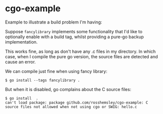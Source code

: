 # cgo-example

Example to illustrate a build problem I'm having:

Suppose `fancylibrary` implements some functionality that I'd like to optionally enable with a build tag, whilst providing a pure-go backup implementation.

This works fine, as long as don't have any .c files in my directory. In which case, when I compile the pure go version, the source files are detected and cause an error.

We can compile just fine when using fancy library:
```
$ go install --tags fancylibrary .
```

But when it is disabled, go complains about the C source files:
```
$ go install  .
can't load package: package github.com/rosshemsley/cgo-example: C source files not allowed when not using cgo or SWIG: hello.c
```